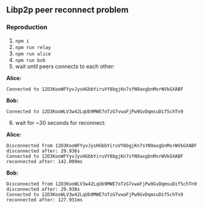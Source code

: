 ## Libp2p peer reconnect problem

### Reproduction

1. `npm i`
2. `npm run relay`
3. `npm run alice`
4. `npm run bob`
5. wait until peers connects to each other:

**Alice:**

```shell
Connected to 12D3KooWFYyvJysHGbbYiruVY8bgjKn7sYN9axgbnMxrWVkGXABF
```

**Bob:**

```shell
Connected to 12D3KooWLV3w42LqUb9MWE7oTzG7vwaFjPw9GvDqmsuDif5chTn9
```

6. wait for ~30 seconds for reconnect:

**Alice:**

```shell
Disconnected from 12D3KooWFYyvJysHGbbYiruVY8bgjKn7sYN9axgbnMxrWVkGXABF
disconnected after: 29.936s
Connected to 12D3KooWFYyvJysHGbbYiruVY8bgjKn7sYN9axgbnMxrWVkGXABF
reconnected after: 142.009ms
```

**Bob:**

```shell
Disconnected from 12D3KooWLV3w42LqUb9MWE7oTzG7vwaFjPw9GvDqmsuDif5chTn9
disconnected after: 29.938s
Connected to 12D3KooWLV3w42LqUb9MWE7oTzG7vwaFjPw9GvDqmsuDif5chTn9
reconnected after: 127.931ms
```
